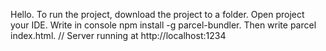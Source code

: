 Hello. 
To run the project, download the project to a folder. Open project your IDE. 
Write in console npm install -g parcel-bundler. 
Then write parcel index.html. 
// Server running at http://localhost:1234 
